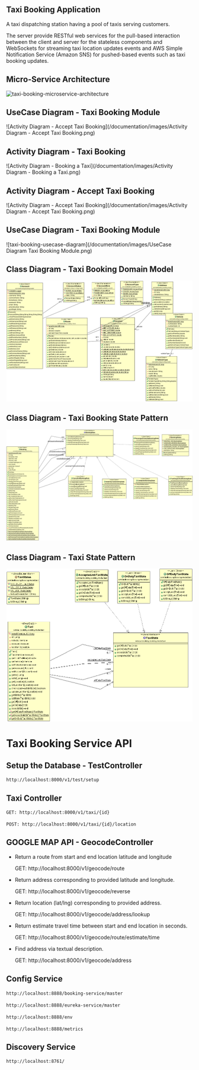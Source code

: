 ## Taxi Booking Application

A taxi dispatching station having a pool of taxis serving customers.

The server provide RESTful web services for the pull-based interaction between the client and server for the stateless components and WebSockets for streaming taxi location updates events and AWS Simple Notification Service (Amazon SNS) for pushed-based events such as taxi booking updates.

## Micro-Service Architecture

![taxi-booking-microservice-architecture](/documentation/images/taxi-booking-microservice-architecture.png)


## UseCase Diagram - Taxi Booking Module

![Activity Diagram - Accept Taxi Booking](/documentation/images/Activity Diagram - Accept Taxi Booking.png)

## Activity Diagram - Taxi Booking

![Activity Diagram - Booking a Taxi](/documentation/images/Activity Diagram - Booking a Taxi.png)

## Activity Diagram - Accept Taxi Booking

![Activity Diagram - Accept Taxi Booking](/documentation/images/Activity Diagram - Accept Taxi Booking.png)

## UseCase Diagram - Taxi Booking Module

![taxi-booking-usecase-diagram](/documentation/images/UseCase Diagram Taxi Booking Module.png)

## Class Diagram - Taxi Booking Domain Model

![taxi-booking-domain-model-diagram](/documentation/images/domain-model-class-diagram.png)

## Class Diagram - Taxi Booking State Pattern

![booking-state-pattern-class-diagram](/documentation/images/booking-state-pattern-class-diagram.png)


## Class Diagram - Taxi State Pattern

![taxi-state-pattern-class-diagram](/documentation/images/taxi-state-pattern-class-diagram.gif)


# Taxi Booking Service API

## Setup the Database - TestController

	http://localhost:8000/v1/test/setup

## Taxi Controller

	GET: http://localhost:8000/v1/taxi/{id}

	POST: http://localhost:8000/v1/taxi/{id}/location

## GOOGLE MAP API - GeocodeController

* Return a route from start and end location latitude and longitude

	GET: http://localhost:8000/v1/geocode/route

* Return address corresponding to provided latitude and longitude.

	GET: http://localhost:8000/v1/geocode/reverse

* Return location (lat/lng) corresponding to provided address.

	GET: http://localhost:8000/v1/geocode/address/lookup

* Return estimate travel time between start and end location in seconds.

	GET: http://localhost:8000/v1/geocode/route/estimate/time

* Find address via textual description.

	GET: http://localhost:8000/v1/geocode/address

## Config Service 

	http://localhost:8888/booking-service/master

	http://localhost:8888/eureka-service/master

	http://localhost:8888/env

	http://localhost:8888/metrics

## Discovery Service

	http://localhost:8761/

